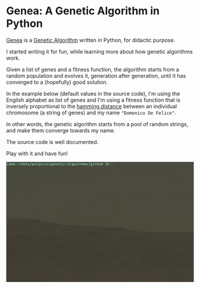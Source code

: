 # Genea: A Genetic Algorithm in Python

[Genea](genea.py) is a [Genetic Algorithm](https://en.wikipedia.org/wiki/Genetic_algorithm) written in Python, for didactic purpose.

I started writing it for fun, while learning more about how genetic algorithms work.

Given a list of genes and a fitness function, the algorithm starts from a random population and evolves it, generation after generation, until it has converged to a (hopefully) good solution.

In the example below (default values in the source code), I'm using the English alphabet as list of genes and I'm using a fitness function that is inversely proportional to the [hamming distance](https://en.wikipedia.org/wiki/Hamming_distance) between an individual chromosome (a string of genes) and my name `"Domenico De Felice"`.

In other words, the genetic algorithm starts from a pool of random strings, and make them converge towards my name.

The source code is well documented.

Play with it and have fun!

![Demo](demo.gif?raw=true)

